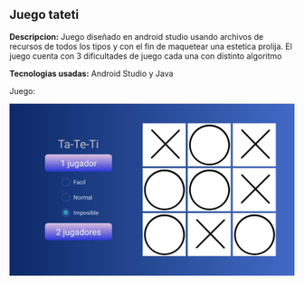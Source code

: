 ## Juego tateti

**Descripcion:**
Juego diseñado en android studio usando archivos de recursos de todos los tipos y con el fin de maquetear una estetica prolija.
El juego cuenta con 3 dificultades de juego cada una con distinto algoritmo

**Tecnologias usadas:**
Android Studio y Java

Juego:

![Image of inicio](juego.jpg)
